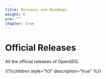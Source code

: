 ```yaml
---
title: Releases and Roadmaps
weight: 6
pre: ""
chapter: true
---
```



# Official Releases

All the official releases of OpenSDS.

{{%children style="h3" description="true" %}}  
